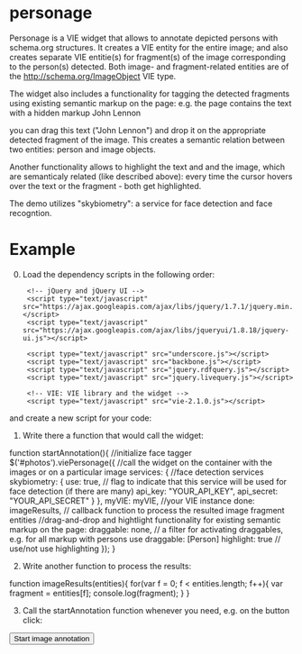 personage
=========

Personage is a VIE widget that allows to annotate depicted persons with schema.org structures.
It creates a VIE entity for the entire image;
and also creates separate VIE entitie(s) for fragment(s) of the image corresponding to the person(s) detected.
Both image- and fragment-related entities are of the http://schema.org/ImageObject VIE type.

The widget also includes a functionality for tagging the detected fragments using existing semantic markup on the page:
e.g. the page contains the text with a hidden markup
<span about="http://dbpedia.org/resource/John_Lennon" typeof="Person"> John Lennon </span>

you can drag this text ("John Lennon") and drop it on the appropriate detected fragment of the image. 
This creates a semantic relation between two entities: person and image objects.

Another functionality allows to highlight the text and and the image, which are semanticaly related (like described above):
every time the cursor hovers over the text or the fragment - both get highlighted.


The demo utilizes "skybiometry": a service for face detection and face recogntion.

Example
=======
0. Load the dependency scripts in the following order:

		<!-- jQuery and jQuery UI -->
		<script type="text/javascript" src="https://ajax.googleapis.com/ajax/libs/jquery/1.7.1/jquery.min.js"></script>
		<script type="text/javascript" src="https://ajax.googleapis.com/ajax/libs/jqueryui/1.8.18/jquery-ui.js"></script>

    <!-- VIE dependencies: uderderscore, backbone, rdfquery; and wigdet-specific script: livequery -->
		<script type="text/javascript" src="underscore.js"></script>	
		<script type="text/javascript" src="backbone.js"></script>
		<script type="text/javascript" src="jquery.rdfquery.js"></script>
		<script type="text/javascript" src="jquery.livequery.js"></script>

		<!-- VIE: VIE library and the widget -->
		<script type="text/javascript" src="vie-2.1.0.js"></script>
  	<script type="text/javascript" src="vie.widget.personage.js"></script>

and create a new script for your code:
	<script type="text/javascript">
	...your code...
	</script>
	
1. Write there a function that would call the widget:

 function startAnnotation(){
    //initialize face tagger 
    $('#photos').viePersonage({ //call the widget on the container with the images or on a particular image
    		services: { //face detection services
    			skybiometry: {
    				use: true,	// flag to indicate that this service will be used for face detection (if there are many)
    				api_key: "YOUR_API_KEY",
    				api_secret: "YOUR_API_SECRET"
    			}
    		},
        myVIE: myVIE, //your VIE instance
		    done: imageResults, // callback function to process the resulted image fragment entities
		    //drag-and-drop and hightlight functionality for existing semantic markup on the page:
		    draggable: none, // a filter for activating draggables, e.g. for all markup with persons use draggable: [Person]
	      highlight: true // use/not use highlighting
    });
 }

2. Write another function to process the results:

 function imageResults(entities){
  	for(var f = 0; f < entities.length; f++){
	  	var fragment = entities[f];
	  	console.log(fragment);
	  }
 }

3. Call the startAnnotation function whenever you need, e.g. on the button click:

<button id="start" onclick="startAnnotation()">Start image annotation</button>
